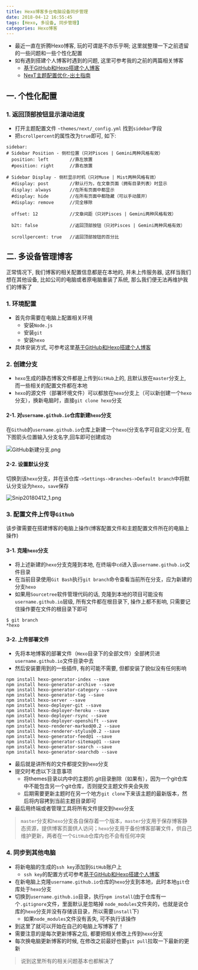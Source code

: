 ```yaml
---
title: Hexo博客多台电脑设备同步管理
date: 2018-04-12 16:55:45
tags: [Hexo, 多设备, 同步管理]
categories: Hexo博客
---
```


- 最近一直在折腾Hexo博客, 玩的可谓是不亦乐乎啊; 这里就整理一下之前遗留的一些问题和一些个性化配置
- 如有遇到搭建个人博客时遇到的问题, 这里可参考我的之前的两篇相关博客
  - [基于GitHub和Hexo搭建个人博客](https://www.titanjun.top/2018/03/08/%E5%9F%BA%E4%BA%8EGitHub%E5%92%8CHexo%E6%90%AD%E5%BB%BA%E4%B8%AA%E4%BA%BA%E5%8D%9A%E5%AE%A2/)
  - [NexT主题配置优化-出土指南](https://www.titanjun.top/2018/04/03/NexT%E4%B8%BB%E9%A2%98%E9%85%8D%E7%BD%AE%E4%BC%98%E5%8C%96-%E5%87%BA%E5%9C%9F%E6%8C%87%E5%8D%97/)

<!-- more -->

## 一. 个性化配置

### 1. 返回顶部按钮显示滚动进度
- 打开主题配置文件 `~themes/next/_config.yml` 找到`sidebar`字段
- 把`scrollpercent`的属性改为`true`即可, 如下:


```objc
sidebar:
# Sidebar Position - 侧栏位置（只对Pisces | Gemini两种风格有效）
  position: left        //靠左放置
  #position: right      //靠右放置

# Sidebar Display - 侧栏显示时机（只对Muse | Mist两种风格有效）
  #display: post        //默认行为，在文章页面（拥有目录列表）时显示
  display: always       //在所有页面中都显示
  #display: hide        //在所有页面中都隐藏（可以手动展开）
  #display: remove      //完全移除

  offset: 12            //文章间距（只对Pisces | Gemini两种风格有效）

  b2t: false            //返回顶部按钮（只对Pisces | Gemini两种风格有效）

  scrollpercent: true   //返回顶部按钮的百分比
```





## 二. 多设备管理博客
正常情况下, 我们博客的相关配置信息都是在本地的, 并未上传服务器, 这样当我们想在其他设备, 比如公司的电脑或者原电脑重装了系统, 那么我们便无法再维护我们的博客了
### 1. 环境配置
- 首先你需要在电脑上配置相关环境
  - 安装`Node.js`
  - 安装`git`
  - 安装`hexo`
- 具体安装方式, 可参考这里[基于GitHub和Hexo搭建个人博客](https://www.titanjun.top/2018/03/08/%E5%9F%BA%E4%BA%8EGitHub%E5%92%8CHexo%E6%90%AD%E5%BB%BA%E4%B8%AA%E4%BA%BA%E5%8D%9A%E5%AE%A2/)

### 2. 创建分支
- `hexo`生成的静态博客文件都是上传到`GitHub`上的, 且默认放在`master`分支上, 而一些相关的配置文件都在本地
- `hexo`的源文件（部署环境文件）可以都放在`hexo`分支上（可以新创建一个`hexo`分支），换新电脑时，直接`git clone hexo`分支

#### 2-1. 对`username.github.io`仓库新建`hexo`分支
在`Github`的`username.github.io`仓库上新建一个`hexo`(分支名字可自定义)分支, 在下图箭头位置输入分支名字,回车即可创建成功

![GitHub新建分支.png](https://upload-images.jianshu.io/upload_images/4122543-a8884eab55430542.png?imageMogr2/auto-orient/strip%7CimageView2/2/w/800)

#### 2-2. 设置默认分支
切换到该`hexo`分支，并在该仓库`->Settings->Branches->Default branch`中将默认分支设为`hexo`，`save`保存

![Snip20180412_1.png](https://upload-images.jianshu.io/upload_images/4122543-61af6e01e50d7837.png?imageMogr2/auto-orient/strip%7CimageView2/2/w/800)

### 3. 配置文件上传导`Github`
该步骤需要在搭建博客的电脑上操作(博客配置文件和主题配置文件所在的电脑上操作)

#### 3-1. 克隆`hexo`分支
- 将上述新建的`hexo`分支克隆到本地, 在终端中`cd`进入该`username.github.io`文件目录
- 在当前目录使用`Git Bash`执行`git branch`命令查看当前所在分支，应为新建的分支`hexo`
- 如果用`Sourcetree`软件管理代码的话, 克隆到本地的项目可能没有`username.github.io`层级, 所有文件都在根目录下, 操作上都不影响, 只需要记住操作要在文件的根目录下即可

```objc
$ git branch
*hexo
```

#### 3-2. 上传部署文件
- 先将本地博客的部署文件（`Hexo`目录下的全部文件）全部拷贝进`username.github.io`文件目录中去
- 然后安装要用到的一些插件, 有的可能不需要, 但都安装了貌似没有任何影响

```objc
npm install hexo-generator-index --save
npm install hexo-generator-archive --save
npm install hexo-generator-category --save
npm install hexo-generator-tag --save
npm install hexo-server --save
npm install hexo-deployer-git --save
npm install hexo-deployer-heroku --save
npm install hexo-deployer-rsync --save
npm install hexo-deployer-openshift --save
npm install hexo-renderer-marked@0.2 --save
npm install hexo-renderer-stylus@0.2 --save
npm install hexo-generator-feed@1 --save
npm install hexo-generator-sitemap@1 --save
npm install hexo-generator-search --save
npm install hexo-generator-searchdb --save
```

- 最后就是讲所有的文件都提交到`hexo`分支
- 提交时考虑以下注意事项
  - 将themes目录以内中的主题的.git目录删除（如果有），因为一个git仓库中不能包含另一个git仓库，否则提交主题文件夹会失败
  - 后期需要更新主题时在另一个地方`git clone`下来该主题的最新版本，然后将内容拷到当前主题目录即可
- 最后用终端或者管理工具将所有文件提交到`hexo`分支 
> `master`分支和`hexo`分支各自保存着一个版本，`master`分支用于保存博客静态资源，提供博客页面供人访问；`hexo`分支用于备份博客部署文件，供自己维护更新，两者在一个`GitHub`仓库内也不会有任何冲突  


### 4. 同步到其他电脑
- 将新电脑的生成的`ssh key`添加到`GitHub`账户上
  - `ssh key`的配置方式可参考[基于GitHub和Hexo搭建个人博客](https://www.titanjun.top/2018/03/08/%E5%9F%BA%E4%BA%8EGitHub%E5%92%8CHexo%E6%90%AD%E5%BB%BA%E4%B8%AA%E4%BA%BA%E5%8D%9A%E5%AE%A2/)
- 在新电脑上克隆`username.github.io`仓库的`hexo`分支到本地，此时本地`git`仓库处于`hexo`分支
- 切换到`username.github.io`目录，执行`npm install`(由于仓库有一个`.gitignore`文件，里面默认是忽略掉 `node_modules`文件夹的，也就是说仓库的`hexo`分支并没有存储该目录，所以需要`install`下)
  - 如果`node_modules`文件没有丢失, 可不执行该操作
- 到这里了就可以开始在自己的电脑上写博客了！
- 需要注意的是每次更新博客之后, 都要把相关修改上传到`hexo`分支
- 每次换电脑更新博客的时候, 在修改之前最好也要`git pull`拉取一下最新的更新

> 说到这里所有的相关问题基本也都解决了
